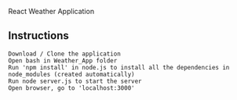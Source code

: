React Weather Application

Instructions
-------------
    Download / Clone the application
    Open bash in Weather_App folder
    Run 'npm install' in node.js to install all the dependencies in node_modules (created automatically)
    Run node server.js to start the server
    Open browser, go to 'localhost:3000'
